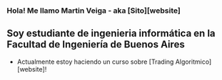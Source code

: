 ### Hola! Me llamo Martin Veiga - aka [Sito][website]

## Soy estudiante de ingenieria informática en la Facultad de Ingeniería de Buenos Aires
- Actualmente estoy haciendo un curso sobre [Trading Algoritmico][website]!
